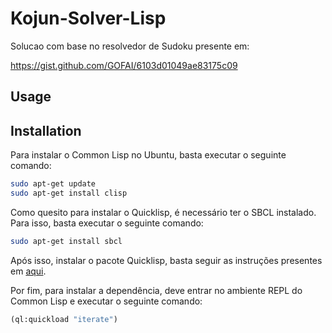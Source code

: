 # Kojun-Solver-Lisp

Solucao com base no resolvedor de Sudoku presente em:

https://gist.github.com/GOFAI/6103d01049ae83175c09

## Usage



## Installation
Para instalar o Common Lisp no Ubuntu, basta executar o seguinte comando:
```bash
sudo apt-get update
sudo apt-get install clisp
```

Como quesito para instalar o Quicklisp, é necessário ter o SBCL instalado. 
Para isso, basta executar o seguinte comando:
```bash
sudo apt-get install sbcl
```

Após isso, instalar o pacote Quicklisp, basta seguir as instruções presentes em 
[aqui](https://www.quicklisp.org/beta/).

Por fim, para instalar a dependência, deve entrar no ambiente 
REPL do Common Lisp e executar o seguinte comando:
```lisp
(ql:quickload "iterate")
```